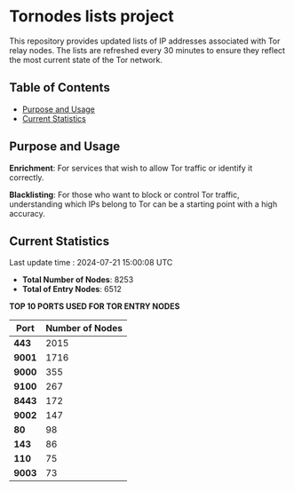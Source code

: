 # Tornodes lists project

This repository provides updated lists of IP addresses associated with Tor relay nodes. The lists are refreshed every 30 minutes to ensure they reflect the most current state of the Tor network.

## Table of Contents

- [Purpose and Usage](#purpose-and-usage)
- [Current Statistics](#current-statistics)


## Purpose and Usage

**Enrichment**: For services that wish to allow Tor traffic or identify it correctly.

**Blacklisting**: For those who want to block or control Tor traffic, understanding which IPs belong to Tor can be a starting point with a high accuracy.

## Current Statistics

Last update time : 2024-07-21 15:00:08 UTC

- **Total Number of Nodes**: 8253
- **Total of Entry Nodes**: 6512

**TOP 10 PORTS USED FOR TOR ENTRY NODES**

| **Port** | **Number of Nodes** |
|------|-----------------|
| **443**   | 2015  |
| **9001**   | 1716  |
| **9000**   | 355  |
| **9100**   | 267  |
| **8443**   | 172  |
| **9002**   | 147  |
| **80**   | 98  |
| **143**   | 86  |
| **110**   | 75  |
| **9003**   | 73  |


